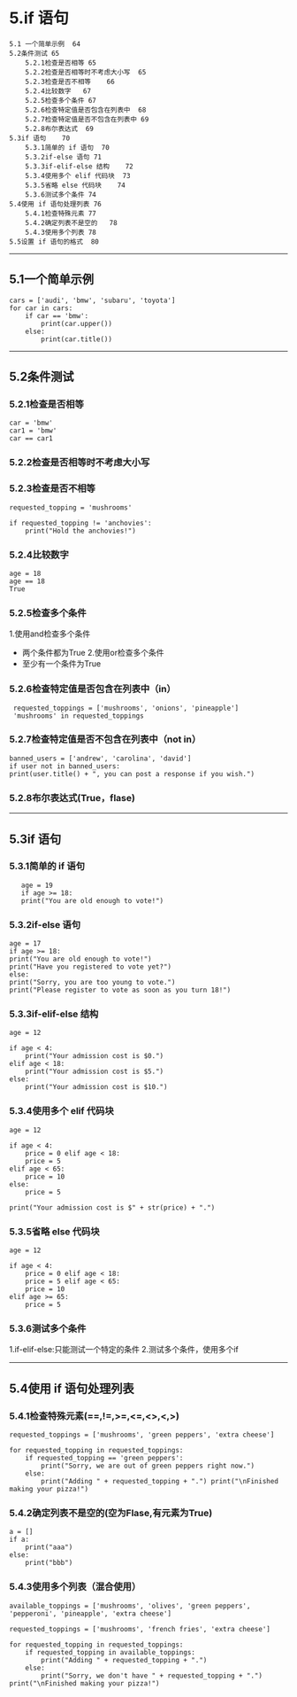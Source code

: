 # 5.if 语句
    5.1 一个简单示例	64
    5.2条件测试	65
        5.2.1检查是否相等	65
        5.2.2检查是否相等时不考虑大小写	65
        5.2.3检查是否不相等	66
        5.2.4比较数字	67
        5.2.5检查多个条件	67
        5.2.6检查特定值是否包含在列表中	68
        5.2.7检查特定值是否不包含在列表中	69
        5.2.8布尔表达式	69
    5.3if 语句	70
        5.3.1简单的 if 语句	70
        5.3.2if-else 语句	71
        5.3.3if-elif-else 结构	72
        5.3.4使用多个 elif 代码块	73
        5.3.5省略 else 代码块	74
        5.3.6测试多个条件	74
    5.4使用 if 语句处理列表	76
        5.4.1检查特殊元素	77
        5.4.2确定列表不是空的	78
        5.4.3使用多个列表	78
    5.5设置 if 语句的格式	80

---
## 5.1一个简单示例
    cars = ['audi', 'bmw', 'subaru', 'toyota']
    for car in cars:
        if car == 'bmw': 
            print(car.upper())
        else:
            print(car.title())
            
            

---
            
            
## 5.2条件测试  

### 5.2.1检查是否相等  
    car = 'bmw'
    car1 = 'bmw'
    car == car1

### 5.2.2检查是否相等时不考虑大小写  

### 5.2.3检查是否不相等  
    requested_topping = 'mushrooms'
    
    if requested_topping != 'anchovies': 
        print("Hold the anchovies!")
 
### 5.2.4比较数字  
    age = 18
    age == 18
    True
    
### 5.2.5检查多个条件  
 1.使用and检查多个条件  
 * 两个条件都为True
 2.使用or检查多个条件
 * 至少有一个条件为True

### 5.2.6检查特定值是否包含在列表中（in）
     requested_toppings = ['mushrooms', 'onions', 'pineapple']
     'mushrooms' in requested_toppings
 
### 5.2.7检查特定值是否不包含在列表中（not in）
    banned_users = ['andrew', 'carolina', 'david'] 
    if user not in banned_users:
    print(user.title() + ", you can post a response if you wish.")
    
### 5.2.8布尔表达式(True，flase)


---

## 5.3if 语句

### 5.3.1简单的 if 语句
       age = 19
       if age >= 18:
       print("You are old enough to vote!")
       
### 5.3.2if-else 语句
    age = 17
    if age >= 18:
    print("You are old enough to vote!") 
    print("Have you registered to vote yet?")
    else:
    print("Sorry, you are too young to vote.")  
    print("Please register to vote as soon as you turn 18!")
    
### 5.3.3if-elif-else 结构
    age = 12
    
    if age < 4:
        print("Your admission cost is $0.")
    elif age < 18:
        print("Your admission cost is $5.")
    else:
        print("Your admission cost is $10.")
        
### 5.3.4使用多个 elif 代码块
    age = 12
    
    if age < 4:
        price = 0 elif age < 18:
        price = 5
    elif age < 65:
        price = 10
    else:
        price = 5
    
    print("Your admission cost is $" + str(price) + ".")
    
### 5.3.5省略 else 代码块
    age = 12
    
    if age < 4:
        price = 0 elif age < 18:
        price = 5 elif age < 65:
        price = 10
    elif age >= 65:
        price = 5
        
### 5.3.6测试多个条件
 1.if-elif-else:只能测试一个特定的条件
 2.测试多个条件，使用多个if
 
 

---

## 5.4使用 if 语句处理列表

### 5.4.1检查特殊元素(==,!=,>=,<=,<>,<,>)
    requested_toppings = ['mushrooms', 'green peppers', 'extra cheese']
    
    for requested_topping in requested_toppings:
        if requested_topping == 'green peppers':
            print("Sorry, we are out of green peppers right now.")
        else:
            print("Adding " + requested_topping + ".") print("\nFinished making your pizza!")
            
### 5.4.2确定列表不是空的(空为Flase,有元素为True)
    a = []
    if a:
        print("aaa")
    else:
        print("bbb")

### 5.4.3使用多个列表（混合使用）
    available_toppings = ['mushrooms', 'olives', 'green peppers',
    'pepperoni', 'pineapple', 'extra cheese']
    
    requested_toppings = ['mushrooms', 'french fries', 'extra cheese']
    
    for requested_topping in requested_toppings:
        if requested_topping in available_toppings: 
            print("Adding " + requested_topping + ".")
        else:
            print("Sorry, we don't have " + requested_topping + ".")
    print("\nFinished making your pizza!")